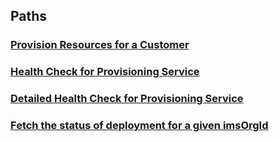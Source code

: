 
<a name="paths"></a>
## Paths

<a name="ref-provisioncustomer"></a>
### [Provision Resources for a Customer](operations/provisionCustomer.md#provisioncustomer)

<a name="ref-gethealthstatus"></a>
### [Health Check for Provisioning Service](operations/getHealthStatus.md#gethealthstatus)

<a name="ref-getdetailedhealthstatus"></a>
### [Detailed Health Check for Provisioning Service](operations/getDetailedHealthStatus.md#getdetailedhealthstatus)

<a name="ref-status"></a>
### [Fetch the status of deployment for a given imsOrgId](operations/status.md#status)


